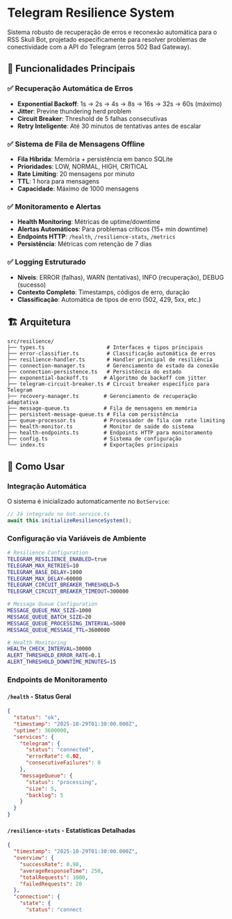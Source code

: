 # Telegram Resilience System

Sistema robusto de recuperação de erros e reconexão automática para o RSS Skull Bot, projetado especificamente para resolver problemas de conectividade com a API do Telegram (erros 502 Bad Gateway).

## 🎯 Funcionalidades Principais

### ✅ Recuperação Automática de Erros
- **Exponential Backoff**: 1s → 2s → 4s → 8s → 16s → 32s → 60s (máximo)
- **Jitter**: Previne thundering herd problem
- **Circuit Breaker**: Threshold de 5 falhas consecutivas
- **Retry Inteligente**: Até 30 minutos de tentativas antes de escalar

### ✅ Sistema de Fila de Mensagens Offline
- **Fila Híbrida**: Memória + persistência em banco SQLite
- **Prioridades**: LOW, NORMAL, HIGH, CRITICAL
- **Rate Limiting**: 20 mensagens por minuto
- **TTL**: 1 hora para mensagens
- **Capacidade**: Máximo de 1000 mensagens

### ✅ Monitoramento e Alertas
- **Health Monitoring**: Métricas de uptime/downtime
- **Alertas Automáticos**: Para problemas críticos (15+ min downtime)
- **Endpoints HTTP**: `/health`, `/resilience-stats`, `/metrics`
- **Persistência**: Métricas com retenção de 7 dias

### ✅ Logging Estruturado
- **Níveis**: ERROR (falhas), WARN (tentativas), INFO (recuperação), DEBUG (sucesso)
- **Contexto Completo**: Timestamps, códigos de erro, duração
- **Classificação**: Automática de tipos de erro (502, 429, 5xx, etc.)

## 🏗️ Arquitetura

```
src/resilience/
├── types.ts                    # Interfaces e tipos principais
├── error-classifier.ts         # Classificação automática de erros
├── resilience-handler.ts       # Handler principal de resiliência
├── connection-manager.ts       # Gerenciamento de estado da conexão
├── connection-persistence.ts   # Persistência do estado
├── exponential-backoff.ts     # Algoritmo de backoff com jitter
├── telegram-circuit-breaker.ts # Circuit breaker específico para Telegram
├── recovery-manager.ts        # Gerenciamento de recuperação adaptativa
├── message-queue.ts           # Fila de mensagens em memória
├── persistent-message-queue.ts # Fila com persistência
├── queue-processor.ts         # Processador de fila com rate limiting
├── health-monitor.ts          # Monitor de saúde do sistema
├── health-endpoints.ts        # Endpoints HTTP para monitoramento
├── config.ts                  # Sistema de configuração
└── index.ts                   # Exportações principais
```

## 🚀 Como Usar

### Integração Automática
O sistema é inicializado automaticamente no `BotService`:

```typescript
// Já integrado no bot.service.ts
await this.initializeResilienceSystem();
```

### Configuração via Variáveis de Ambiente

```bash
# Resilience Configuration
TELEGRAM_RESILIENCE_ENABLED=true
TELEGRAM_MAX_RETRIES=10
TELEGRAM_BASE_DELAY=1000
TELEGRAM_MAX_DELAY=60000
TELEGRAM_CIRCUIT_BREAKER_THRESHOLD=5
TELEGRAM_CIRCUIT_BREAKER_TIMEOUT=300000

# Message Queue Configuration
MESSAGE_QUEUE_MAX_SIZE=1000
MESSAGE_QUEUE_BATCH_SIZE=20
MESSAGE_QUEUE_PROCESSING_INTERVAL=5000
MESSAGE_QUEUE_MESSAGE_TTL=3600000

# Health Monitoring
HEALTH_CHECK_INTERVAL=30000
ALERT_THRESHOLD_ERROR_RATE=0.1
ALERT_THRESHOLD_DOWNTIME_MINUTES=15
```

### Endpoints de Monitoramento

#### `/health` - Status Geral
```json
{
  "status": "ok",
  "timestamp": "2025-10-29T01:30:00.000Z",
  "uptime": 3600000,
  "services": {
    "telegram": {
      "status": "connected",
      "errorRate": 0.02,
      "consecutiveFailures": 0
    },
    "messageQueue": {
      "status": "processing",
      "size": 5,
      "backlog": 5
    }
  }
}
```

#### `/resilience-stats` - Estatísticas Detalhadas
```json
{
  "timestamp": "2025-10-29T01:30:00.000Z",
  "overview": {
    "successRate": 0.98,
    "averageResponseTime": 250,
    "totalRequests": 1000,
    "failedRequests": 20
  },
  "connection": {
    "state": {
      "status": "connect